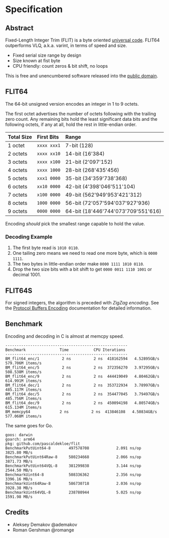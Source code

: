 # Specification

## Abstract

Fixed-Length Integer Trim (FLIT) is a byte oriented
[universal code](https://en.wikipedia.org/wiki/Universal_code_%28data_compression%29).
FLIT64 outperforms VLQ, a.k.a. varint, in terms of speed and size.

* Fixed serial size range by design
* Size known at fist byte
* CPU friendly: count zeros & bit shift, no loops

This is free and unencumbered software released into the
[public domain](http://creativecommons.org/publicdomain/zero/1.0).


## FLIT64

The 64-bit unsigned version encodes an integer in 1 to 9 octets.

The first octet advertises the number of octets following with the trailing
zero count. Any remaining bits hold the least significant data bits and the
following octets, if any at all, hold the rest in little-endian order.

| Total Size | First Bits  | Range                               |
|:-----------|:------------|:------------------------------------|
| 1 octet    | `xxxx xxx1` | 7-bit (128)                         |
| 2 octets   | `xxxx xx10` | 14-bit (16'384)                     |
| 3 octets   | `xxxx x100` | 21-bit (2'097'152)                  |
| 4 octets   | `xxxx 1000` | 28-bit (268'435'456)                |
| 5 octets   | `xxx1 0000` | 35-bit (34'359'738'368)             |
| 6 octets   | `xx10 0000` | 42-bit (4'398'046'511'104)          |
| 7 octets   | `x100 0000` | 49-bit (562'949'953'421'312)        |
| 8 octets   | `1000 0000` | 56-bit (72'057'594'037'927'936)     |
| 9 octets   | `0000 0000` | 64-bit (18'446'744'073'709'551'616) |

Encoding *should* pick the smallest range capable to hold the value.


### Decoding Example

1. The first byte read is `1010 0110`.
2. One tailing zero means we need to read one more byte, which is `0000 1111`.
3. The two bytes in little-endian order make `0000 1111 1010 0110`.
4. Drop the two size bits with a bit shift to get `0000 0011 1110 1001` or decimal 1001.


## FLIT64S

For signed integers, the algorithm is preceded with *ZigZag encoding*. See the
[Protocol Buffers Encoding](https://developers.google.com/protocol-buffers/docs/encoding#signed-integers)
documentation for detailed information.

## Benchmark

Encoding and decoding in C is almost at memcpy speed.

```
------------------------------------------------------
Benchmark               Time           CPU Iterations
------------------------------------------------------
BM_flit64_enc/1          2 ns          2 ns  418162594   4.52895GB/s   579.706M items/s
BM_flit64_enc/5          2 ns          2 ns  372356270   3.97295GB/s   508.538M items/s
BM_flit64_enc/9          2 ns          2 ns  444419049   4.80462GB/s   614.991M items/s
BM_flit64_dec/1          2 ns          2 ns  353722934   3.78997GB/s   485.117M items/s
BM_flit64_dec/5          2 ns          2 ns  354477045   3.79497GB/s   485.756M items/s
BM_flit64_dec/9          2 ns          2 ns  450094198   4.80574GB/s   615.134M items/s
BM_memcpy64             2 ns          2 ns  413846108   4.50834GB/s   577.068M items/s
```

The same goes for Go.

```
goos: darwin
goarch: arm64
pkg: github.com/pascaldekloe/flit
BenchmarkPutUint64-8      	497578708	         2.091 ns/op	3825.80 MB/s
BenchmarkPutUint64Raw-8   	580234668	         2.066 ns/op	3871.73 MB/s
BenchmarkPutUint64VQL-8   	381299838	         3.144 ns/op	2544.50 MB/s
BenchmarkUint64-8         	508336362	         2.356 ns/op	3396.16 MB/s
BenchmarkUint64Raw-8      	586730718	         2.036 ns/op	3928.38 MB/s
BenchmarkUint64VQL-8      	238780944	         5.025 ns/op	1591.98 MB/s
```


## Credits

* Aleksey Demakov @ademakov
* Roman Gershman @romange
